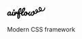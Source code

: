 <img src="https://raw.githubusercontent.com/airflowdesign/airflow/master/airflow-logo.png" alt="Airflow" height="28">

Modern CSS framework
